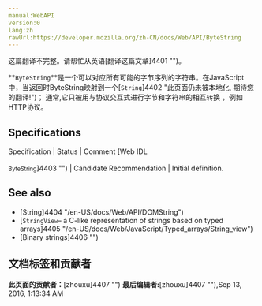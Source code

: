 ```yaml
---
manual:WebAPI
version:0
lang:zh
rawUrl:https://developer.mozilla.org/zh-CN/docs/Web/API/ByteString
---
```




这篇翻译不完整。请帮忙从英语[翻译这篇文章]4401 "")。






**`ByteString`**是一个可以对应所有可能的字节序列的字符串。在JavaScript中，当返回时ByteString映射到一个[`String`]4402 "此页面仍未被本地化, 期待您的翻译!")； 通常,它只被用与协议交互式进行字节和字符串的相互转换 ，例如HTTP协议。


## Specifications<a name="Specification"></a>
Specification | Status | Comment 
[Web IDL<br></br><small>ByteString</small>]4403 "") | Candidate Recommendation | Initial definition. 


## See also<a name="See_also"></a>

* [String]4404 "/en-US/docs/Web/API/DOMString")
* [`StringView`– a C-like representation of strings based on typed arrays]4405 "/en-US/docs/Web/JavaScript/Typed_arrays/String_view")
* [Binary strings]4406 "")



## 文档标签和贡献者
**此页面的贡献者：**[zhouxu]4407 "")
**最后编辑者:**[zhouxu]4407 ""),<time>Sep 13, 2016, 1:13:34 AM</time>


